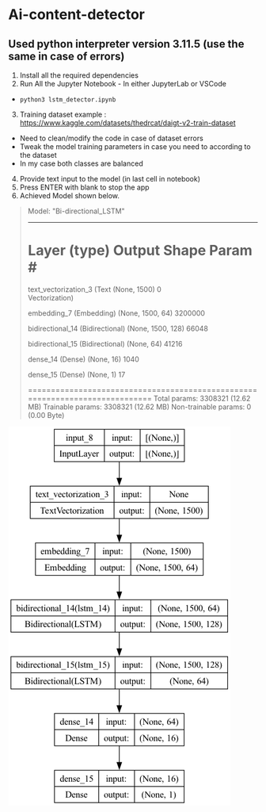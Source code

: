 # Ai-content-detector

## Used python interpreter version 3.11.5 (use the same in case of errors)
1.  Install all the required dependencies
2.  Run All the Jupyter Notebook - In either JupyterLab or VSCode
- `python3 lstm_detector.ipynb`
3.  Training dataset example : https://www.kaggle.com/datasets/thedrcat/daigt-v2-train-dataset
- Need to clean/modify the code in case of dataset errors
- Tweak the model training parameters in case you need to according to the dataset
- In my case both classes are balanced
4. Provide text input to the model (in last cell in notebook)
5. Press ENTER with blank to stop the app
6. Achieved Model shown below.


> Model: "Bi-directional_LSTM"
> _________________________________________________________________
>  Layer (type)                            Output Shape              Param #   
> =============================================================================
>  text_vectorization_3 (Text              (None, 1500)              0         
>  Vectorization)                                                  
>                                                                  
>  embedding_7 (Embedding)                 (None, 1500, 64)          3200000   
>                                                                  
>  bidirectional_14 (Bidirectional)        (None, 1500, 128)         66048     
>                                                                  
>  bidirectional_15 (Bidirectional)        (None, 64)                41216     
>                                                                  
>  dense_14 (Dense)                        (None, 16)                1040      
>                                                                  
>  dense_15 (Dense)                        (None, 1)                 17        
>                                                                  
> =============================================================================
> Total params: 3308321 (12.62 MB)
> Trainable params: 3308321 (12.62 MB)
> Non-trainable params: 0 (0.00 Byte)

![Model Flowchart](model.png)
